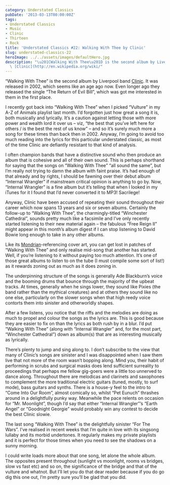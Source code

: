 ```yaml
---
category: Understated Classics
pubDate: '2013-03-13T00:00:00Z'
tags:
- Understated Classics
- Music
- Clinic
- Thirteen
- Rock
title: 'Understated Classics #22: Walking With Thee by Clinic'
slug: understated-classics-22
heroImage: ../../assets/images/defaultHero.jpg
description: "\u201CWalking With Thee\u201D is the second album by Liverpool band\
  \ [Clinic](http://en.wikipedia.org/wiki/"
---
```

“Walking With Thee” is the second album by Liverpool band [Clinic](http://en.wikipedia.org/wiki/Clinic_(band)). It was released in 2002, which seems like an age ago now. Even longer ago they released the single “The Return of Evil Bill”, which was got me interested in them in the first place.

I recently got back into “Walking With Thee” when I picked “Vulture” in my A-Z of Animals playlist last month. I’d forgotten just how great a song it is, both musically and lyrically. It’s a caution against letting those with more power and wealth lord it over us – viz, “the best that you’ve left here for others / is the best the rest of us know” – and so it’s surely much more a song for these times than back then in 2002. Anyway, I’m going to avoid too much reading into the lyrics for this particular understated classic, as most of the time Clinic are defiantly resistant to that kind of analysis.

I often champion bands that have a distinctive sound who then produce an album that is cohesive and all of their own sound. This is perhaps shorthand for saying that the songs on “Walking With Thee” “all sound the same”, but I’m really not trying to damn the album with faint praise. It’s had enough of that already and by rights, I should be fawning over their debut album “Internal Wrangler” if mainstream critical opinion is anything to go by. Now, “Internal Wrangler” is a fine album but it’s telling that when I looked in my iTunes for it I found that I’d never converted it to MP3! Sacrilege!

Anyway, Clinic have been accused of repeating their sound throughout their career which now spans 13 years and six or seven albums. Certainly the follow-up to “Walking With Thee”, the charmingly-titled “Winchester Cathedral”, sounds pretty much like a facsimile and I’ve only recently started listening to their new material again – the fabulous “Free Reign II” might appear in this month’s album digest if I can stop listening to David Bowie long enough to take in any other albums.

Like its [Mondrian](http://images.google.co.uk/search?hl=en&site=&tbm=isch&source=hp&biw=1680&bih=969&q=mondrian&oq=mondrian&gs_l=img.3..0l10.1475.3523.0.3801.8.7.0.1.1.0.191.857.3j4.7.0...0.0...1ac.1.5.img.XCiIolIg9uI)-referencing cover art, you can get lost in patches of “Walking With Thee” and only realise mid-song that another has started. Well, if you’re listening to it without paying too much attention. It’s one of those great albums to listen to on the tube (I must compile some sort of list!) as it rewards zoning out as much as it does zoning in.

The underpinning structure of the songs is generally Ade Blackburn’s voice and the booming drums that bounce through the majority of the upbeat tracks. At times, generally when he sings lower, they sound like Pixies (the band rather than the mythical creatures) and at others they sound like no one else, particularly on the slower songs when that high reedy voice contorts them into sinister and otherworldly shapes.

After a few listens, you notice that the riffs and the melodies are doing as much to propel and colour the songs as the lyrics are. This is good because they are easier to fix on than the lyrics as both rush by in a blur. I’d put “Walking With Thee” (along with “Internal Wrangler” and, for the most part, “Winchester Cathedral”) down as album(s) that are as interesting musically as lyrically.

There’s plenty to jump and sing along to. I don’t subscribe to the view that many of Clinic’s songs are sinister and I was disappointed when I saw them live that not more of the room wasn’t bopping along. Mind you, their habit of performing in scrubs and surgical masks does lend sufficient surreality to proceedings that perhaps me fellow gig-goers were a little too unnerved to dance along. Throughout there are melodicas and clarinets and saxophones to complement the more traditional electric guitars (tuned, mostly, to surf mode), bass guitars and synths. There is a house-y feel to the intro to “Come Into Our Room”, almost comically so, whilst “Pet Eunuch” thrashes around in a delightfully punky way. Meanwhile the pace relents on occasion for “Mr. Moonlight”, though I’d say that either “Internal Wrangler”’s “Earth Angel” or “Goodnight Georgie” would probably win any contest to decide the best Clinic slowie.

The last song “Walking With Thee” is the delightfully sinister “For The Wars”. I’ve realised in recent weeks that I’m quite in love with its singsong lullaby and its morbid undertones. It regularly makes my private playlists and it is perfect for those times when you need to see the shadows on a sunny morning.

I could write loads more about that one song, let alone the whole album. The opposites present throughout (sunlight vs moonlight, rooms vs bridges, slow vs fast etc) and so on, the significance of the bridge and that of the vulture and whatnot. But I’ll let you do that dear reader because if you do go dig this one out, I’m pretty sure you’ll be glad that you did.